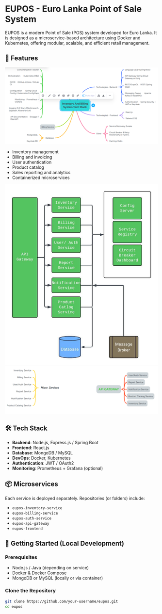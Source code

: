 # EUPOS - Euro Lanka Point of Sale System

EUPOS is a modern Point of Sale (POS) system developed for Euro Lanka. It is designed as a microservice-based architecture using Docker and Kubernetes, offering modular, scalable, and efficient retail management.

## 🚀 Features


![feature_structure](assets/feature.png)
- Inventory management
- Billing and invoicing
- User authentication
- Product catalog
- Sales reporting and analytics
- Containerized microservices

![MS_structure](assets/arch.jpeg)
![MS_structure](assets/list.png)


## 🛠 Tech Stack

- **Backend**: Node.js, Express.js / Spring Boot
- **Frontend**: React.js
- **Database**: MongoDB / MySQL
- **DevOps**: Docker, Kubernetes
- **Authentication**: JWT / OAuth2
- **Monitoring**: Prometheus + Grafana (optional)

## 📦 Microservices

Each service is deployed separately. Repositories (or folders) include:
- `eupos-inventory-service`
- `eupos-billing-service`
- `eupos-auth-service`
- `eupos-api-gateway`
- `eupos-frontend`

## 🧪 Getting Started (Local Development)

### Prerequisites

- Node.js / Java (depending on service)
- Docker & Docker Compose
- MongoDB or MySQL (locally or via container)

### Clone the Repository

```bash
git clone https://github.com/your-username/eupos.git
cd eupos
